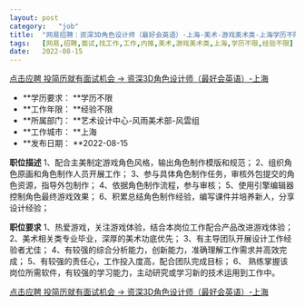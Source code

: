 ```yaml
---
layout:	post
category:	"job"
title:	"网易招聘：资深3D角色设计师（最好会英语）-上海-美术-游戏美术类-上海学历不限经验不限"
tags:	[网易,招聘,面试,找工作,工作,内推,美术,游戏美术类,上海,学历不限,经验不限]
date:	2022-08-15
---
```


[点击应聘 投简历就有面试机会 -> 资深3D角色设计师（最好会英语）-上海](http://mobile.bole.netease.com/bole/boleDetail?id=32092&employeeId=346f03c3cda5f04c&key=all)



- **学历要求： **学历不限
- **工作年限： **经验不限
- **所属部门： **艺术设计中心-风雨美术部-风雲组
- **工作城市： **上海
- **发布日期： **2022-08-15



**职位描述**
1、配合主美制定游戏角色风格，输出角色制作模版和规范；
2、组织角色原画和角色制作人员开展工作；
3、参与具体角色制作任务，审核外包提交的角色资源，指导外包制作；
4、依据角色制作流程，参与审核；
5、使用引擎编辑器控制角色最终游戏效果；
6、积累总结角色制作经验，编写课件并培养新人，分享设计经验；



**职位要求**
1、热爱游戏，关注游戏体验，结合本岗位工作配合产品改进游戏体验；
2、美术相关类专业毕业，深厚的美术功底优先；
3、有主导团队开展设计工作经验者尤佳；
4、有较强的综合分析能力，创新能力，准确理解工作需求并高效完成；
5、有较强的责任心，工作投入度高，配合团队完成目标；
6、 熟练掌握该岗位所需软件，有较强的学习能力，主动研究或学习新的技术运用到工作中。



[点击应聘 投简历就有面试机会 -> 资深3D角色设计师（最好会英语）-上海](http://mobile.bole.netease.com/bole/boleDetail?id=32092&employeeId=346f03c3cda5f04c&key=all)